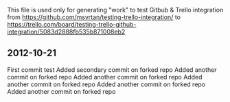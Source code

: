 This file is used only for generating "work" to test Gitbub & Trello integration from https://github.com/msvrtan/testing-trello-integration/ to https://trello.com/board/testing-trello-github-integration/5083d2888fb535b871008eb2

2012-10-21
---
First commit test
Added secondary commit on forked repo
Added another commit on forked repo
Added another commit on forked repo
Added another commit on forked repo
Added another commit on forked repo
Added another commit on forked repo

